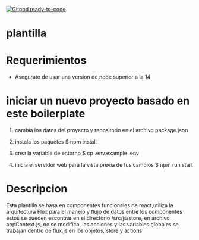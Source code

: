 [![Gitpod ready-to-code](https://img.shields.io/badge/Gitpod-ready--to--code-blue?logo=gitpod)](https://gitpod.io/#https://github.com/GsusLara/Robbie)

# plantilla

# Requerimientos 
- Asegurate de usar una version de node superior a la 14

# iniciar un nuevo proyecto basado en este boilerplate

1. cambia los datos del proyecto y repositorio en el archivo package.json

2. instala los paquetes
$ npm install

3. crea la variable de entorno 
$ cp .env.example .env

4. inicia el servidor web para la vista previa de tus cambios
$ npm run start


# Descripcion
Esta plantilla se basa en componentes funcionales de react,utiliza la arquitectura Flux para el manejo y flujo de datos entre los componentes
 estos se pueden escontrar en el directorio /src/js/store, en archivo appContext.js, no se modifica, las acciones y las variables globales se trabajan dentro de flux.js en los objetos, store y actions


